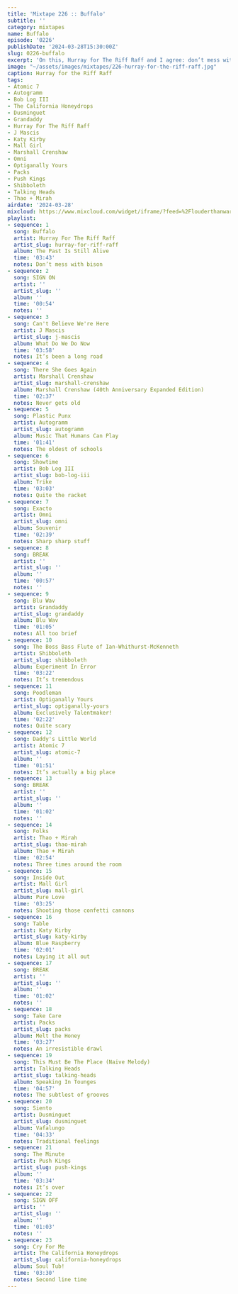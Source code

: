 ```yaml
---
title: 'Mixtape 226 :: Buffalo'
subtitle: ''
category: mixtapes
name: Buffalo
episode: '0226'
publishDate: '2024-03-28T15:30:00Z'
slug: 0226-buffalo
excerpt: 'On this, Hurray for The Riff Raff and I agree: don’t mess with bison.'
image: "~/assets/images/mixtapes/226-hurray-for-the-riff-raff.jpg"
caption: Hurray for the Riff Raff
tags:
- Atomic 7
- Autogramm
- Bob Log III
- The California Honeydrops
- Dusminguet
- Grandaddy
- Hurray For The Riff Raff
- J Mascis
- Katy Kirby
- Mall Girl
- Marshall Crenshaw
- Omni
- Optiganally Yours
- Packs
- Push Kings
- Shibboleth
- Talking Heads
- Thao + Mirah
airdate: '2024-03-28'
mixcloud: https://www.mixcloud.com/widget/iframe/?feed=%2Flouderthanwar%2Fthe-mixtape-226-buffalo-2024-03-28%2F&hide_artwork=1&hide_cover=1
playlist:
- sequence: 1
  song: Buffalo
  artist: Hurray For The Riff Raff
  artist_slug: hurray-for-riff-raff
  album: The Past Is Still Alive
  time: '03:43'
  notes: Don’t mess with bison
- sequence: 2
  song: SIGN ON
  artist: ''
  artist_slug: ''
  album: ''
  time: '00:54'
  notes: ''
- sequence: 3
  song: Can't Believe We're Here
  artist: J Mascis
  artist_slug: j-mascis
  album: What Do We Do Now
  time: '03:58'
  notes: It’s been a long road
- sequence: 4
  song: There She Goes Again
  artist: Marshall Crenshaw
  artist_slug: marshall-crenshaw
  album: Marshall Crenshaw (40th Anniversary Expanded Edition)
  time: '02:37'
  notes: Never gets old
- sequence: 5
  song: Plastic Punx
  artist: Autogramm
  artist_slug: autogramm
  album: Music That Humans Can Play
  time: '01:41'
  notes: The oldest of schools
- sequence: 6
  song: Showtime
  artist: Bob Log III
  artist_slug: bob-log-iii
  album: Trike
  time: '03:03'
  notes: Quite the racket
- sequence: 7
  song: Exacto
  artist: Omni
  artist_slug: omni
  album: Souvenir
  time: '02:39'
  notes: Sharp sharp stuff
- sequence: 8
  song: BREAK
  artist: ''
  artist_slug: ''
  album: ''
  time: '00:57'
  notes: ''
- sequence: 9
  song: Blu Wav
  artist: Grandaddy
  artist_slug: grandaddy
  album: Blu Wav
  time: '01:05'
  notes: All too brief
- sequence: 10
  song: The Boss Bass Flute of Ian-Whithurst-McKenneth
  artist: Shibboleth
  artist_slug: shibboleth
  album: Experiment In Error
  time: '03:22'
  notes: It’s tremendous
- sequence: 11
  song: Poodleman
  artist: Optiganally Yours
  artist_slug: optiganally-yours
  album: Exclusively Talentmaker!
  time: '02:22'
  notes: Quite scary
- sequence: 12
  song: Daddy's Little World
  artist: Atomic 7
  artist_slug: atomic-7
  album: ''
  time: '01:51'
  notes: It’s actually a big place
- sequence: 13
  song: BREAK
  artist: ''
  artist_slug: ''
  album: ''
  time: '01:02'
  notes: ''
- sequence: 14
  song: Folks
  artist: Thao + Mirah
  artist_slug: thao-mirah
  album: Thao + Mirah
  time: '02:54'
  notes: Three times around the room
- sequence: 15
  song: Inside Out
  artist: Mall Girl
  artist_slug: mall-girl
  album: Pure Love
  time: '03:25'
  notes: Shooting those confetti cannons
- sequence: 16
  song: Table
  artist: Katy Kirby
  artist_slug: katy-kirby
  album: Blue Raspberry
  time: '02:01'
  notes: Laying it all out
- sequence: 17
  song: BREAK
  artist: ''
  artist_slug: ''
  album: ''
  time: '01:02'
  notes: ''
- sequence: 18
  song: Take Care
  artist: Packs
  artist_slug: packs
  album: Melt the Honey
  time: '03:27'
  notes: An irresistible drawl
- sequence: 19
  song: This Must Be The Place (Naive Melody)
  artist: Talking Heads
  artist_slug: talking-heads
  album: Speaking In Tounges
  time: '04:57'
  notes: The subtlest of grooves
- sequence: 20
  song: Siento
  artist: Dusminguet
  artist_slug: dusminguet
  album: Vafalungo
  time: '04:33'
  notes: Traditional feelings
- sequence: 21
  song: The Minute
  artist: Push Kings
  artist_slug: push-kings
  album: ''
  time: '03:34'
  notes: It’s over
- sequence: 22
  song: SIGN OFF
  artist: ''
  artist_slug: ''
  album: ''
  time: '01:03'
  notes: ''
- sequence: 23
  song: Cry For Me
  artist: The California Honeydrops
  artist_slug: california-honeydrops
  album: Soul Tub!
  time: '03:30'
  notes: Second line time
---
```


